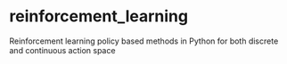 # reinforcement_learning
Reinforcement learning policy based methods in Python for both discrete and continuous action space
